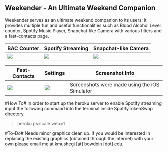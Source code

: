 ## Weekender  - An Ultimate Weekend Companion ##

Weekender serves as an ultimate weekend companion to its users; it provides multiple fun and useful functionalities such as Blood Alcohol Level counter, Spotify Music Player, Snapchat-like Camera with various filters and a fast-contacts page.

BAC Counter                   | Spotify Streaming         | Snapchat-like Camera 
-----------------------       | -----------------         | -------------------- 
![](http://i.imgur.com/1DqS95f.png) | ![](http://i.imgur.com/XHw3NAi.png)| ![](http://i.imgur.com/n2cqZsF.png)


Fast-Contacts     | Settings          | Screenshot Info
----------------  | ----------------  | ---------------------
![](http://i.imgur.com/jMhrRfj.png) | ![](http://i.imgur.com/NEyrUJ2.png) | Screenshots were made using the iOS Simulator


#How To#
In order to start up the  heroku server to enable Spotify streaming input the following command into the terminal inside SpotifyTokenSwap directory.
> heroku ps:scale web=1

#To-Do#
 Needs minor graphics clean up. If you would be interested in replacing the existing graphics (obtained through the internet) with your own please email me at kmushegi [at] bowdoin [dot] edu.
